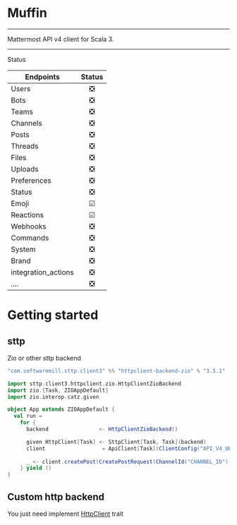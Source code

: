 


# Muffin

----

Mattermost API v4 client for Scala 3.





----
Status 

| Endpoints            | Status |
|----------------------|:------:|
| Users                |   ❎    |        
| Bots                 |   ❎    |
| Teams                |   ❎    |     
| Channels             |   ❎    | 
| Posts                |   ❎    |
| Threads              |   ❎    |
| Files                |   ❎    |
| Uploads              |   ❎    |
| Preferences          |   ❎    |
| Status               |   ❎    |
| Emoji                |   ☑    |
| Reactions            |   ☑    |
| Webhooks             |   ❎    |
| Commands             |   ❎    |
| System               |   ❎    |
| Brand                |   ❎    | 
| integration_actions  |   ❎    |
| ....                 |   ❎    |    




# Getting started

## sttp

Zio or other sttp backend
```scala
"com.softwaremill.sttp.client3" %% "httpclient-backend-zio" % "3.5.1" 
```

```scala
import sttp.client3.httpclient.zio.HttpClientZioBackend
import zio.{Task, ZIOAppDefault}
import zio.interop.catz.given

object App extends ZIOAppDefault {
  val run =
    for {
      backend                <- HttpClientZioBackend()

      given HttpClient[Task] <- SttpClient[Task, Task](backend)
      client                  = ApiClient[Task](ClientConfig("API_V4_URL", "TOKEN"))
      
      _ <- client.createPost(CreatePostRequest(ChannelId("CHANNEL_ID"), "Muffin + Mattermost = <3"))
    } yield ()
}
```

## Custom http backend

You just need implement [HttpClient](https://github.com/little-inferno/muffin/blob/master/modules/http/src/main/scala/muffin/HttpClient.scala) trait

